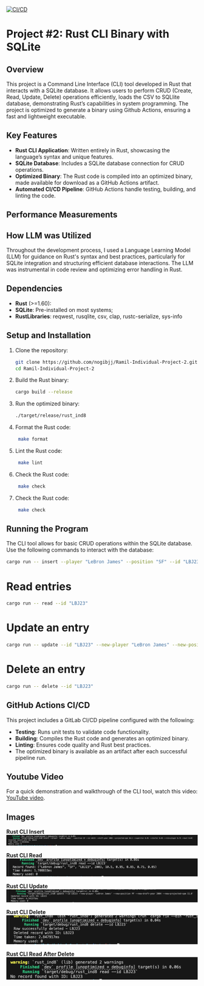 [![CI/CD](https://github.com/nogibjj/Ramil-Individual-Project-2/actions/workflows/main.yaml/badge.svg)](https://github.com/nogibjj/Ramil-Individual-Project-2/actions/workflows/main.yaml)

# Project #2: Rust CLI Binary with SQLite

## Overview
This project is a Command Line Interface (CLI) tool developed in Rust that interacts with a SQLite database. It allows users to perform CRUD (Create, Read, Update, Delete) operations efficiently, loads the CSV to SQLlite database, demonstrating Rust’s capabilities in system programming. The project is optimized to generate a binary using Github Actions, ensuring a fast and lightweight executable.

## Key Features
- **Rust CLI Application**: Written entirely in Rust, showcasing the language’s syntax and unique features.
- **SQLite Database**: Includes a SQLite database connection for CRUD operations.
- **Optimized Binary**: The Rust code is compiled into an optimized binary, made available for download as a GitHub Actions artifact.
- **Automated CI/CD Pipeline**: GitHub Actions handle testing, building, and linting the code.

## Performance Measurements


## How LLM was Utilized
Throughout the development process, I used a Language Learning Model (LLM) for guidance on Rust's syntax and best practices, particularly for SQLite integration and structuring efficient database interactions. The LLM was instrumental in code review and optimizing error handling in Rust.

## Dependencies
- **Rust** (>=1.60): 
- **SQLite**: Pre-installed on most systems; 
- **RustLibraries**: reqwest, rusqlite, csv, clap, rustc-serialize, sys-info

## Setup and Installation

1. Clone the repository:
   ```bash
   git clone https://github.com/nogibjj/Ramil-Individual-Project-2.git
   cd Ramil-Individual-Project-2
   ```

2. Build the Rust binary:
   ```bash
   cargo build --release
   ```

3. Run the optimized binary:
   ```bash
   ./target/release/rust_ind8
   ```
4. Format the Rust code:
   ```bash
    make format
   ```
5. Lint the Rust code:
   ```bash
    make lint
   ```

6. Check the Rust code:
   ```bash
    make check
   ```

7. Check the Rust code:
   ```bash
    make check
   ```

## Running the Program

The CLI tool allows for basic CRUD operations within the SQLite database. Use the following commands to interact with the database:

```bash
cargo run -- insert --player "LeBron James" --position "SF" --id "LBJ23" --draft-year 2003 --projected-spm 10.5 --superstar 0.95 --starter 0.85 --role-player 0.75 --bust 0.05
```

# Read entries
```bash
cargo run -- read --id "LBJ23"
```

# Update an entry
```bash
cargo run -- update --id "LBJ23" --new-player "LeBron James" --new-position "PF" --new-draft-year 2004 --new-projected-spm 11.0
```

# Delete an entry
```bash
cargo run -- delete --id "LBJ23"
```


## GitHub Actions CI/CD
This project includes a GitLab CI/CD pipeline configured with the following:
- **Testing**: Runs unit tests to validate code functionality.
- **Building**: Compiles the Rust code and generates an optimized binary.
- **Linting**: Ensures code quality and Rust best practices.
- The optimized binary is available as an artifact after each successful pipeline run.

## Youtube Video 
For a quick demonstration and walkthrough of the CLI tool, watch this video: [YouTube video](https://youtu.be/JWNB-1dY3C0).

## Images

**Rust CLI Insert**
![Run Example Console Output](https://github.com/nogibjj/Ramil-Individual-Project-2/blob/1dd2e0365ddb516342a0e5ffb4a45a15142e5b90/images/Insert_metrics.png)


**Rust CLI Read**
![Run Example Console Output](https://github.com/nogibjj/Ramil-Individual-Project-2/blob/1dd2e0365ddb516342a0e5ffb4a45a15142e5b90/images/Read_metrics.png)


**Rust CLI Update**
![Run Example Console Output](https://github.com/nogibjj/Ramil-Individual-Project-2/blob/1dd2e0365ddb516342a0e5ffb4a45a15142e5b90/images/Update_metrics.png)


**Rust CLI Delete**
![Run Example Console Output](https://github.com/nogibjj/Ramil-Individual-Project-2/blob/1dd2e0365ddb516342a0e5ffb4a45a15142e5b90/images/Delete_metrics.png)


**Rust CLI Read After Delete**
![Run Example Console Output](https://github.com/nogibjj/Ramil-Individual-Project-2/blob/1dd2e0365ddb516342a0e5ffb4a45a15142e5b90/images/read%20after%20delete.png)

